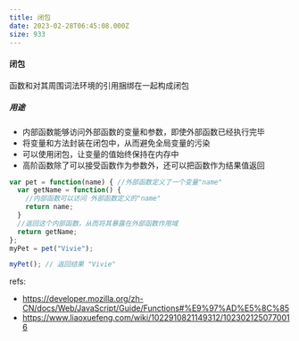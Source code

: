 ```yaml
---
title: 闭包
date: 2023-02-28T06:45:08.000Z
size: 933
---
```

#### 闭包
函数和对其周围词法环境的引用捆绑在一起构成闭包

##### 用途
- 内部函数能够访问外部函数的变量和参数，即使外部函数已经执行完毕
- 将变量和方法封装在闭包中，从而避免全局变量的污染
- 可以使用闭包，让变量的值始终保持在内存中
- 高阶函数除了可以接受函数作为参数外，还可以把函数作为结果值返回
```js
var pet = function(name) { //外部函数定义了一个变量"name"
  var getName = function() {
    //内部函数可以访问 外部函数定义的"name"
    return name;
  }
  //返回这个内部函数，从而将其暴露在外部函数作用域
  return getName;
};
myPet = pet("Vivie");

myPet(); // 返回结果 "Vivie"
```

refs:
- https://developer.mozilla.org/zh-CN/docs/Web/JavaScript/Guide/Functions#%E9%97%AD%E5%8C%85
- https://www.liaoxuefeng.com/wiki/1022910821149312/1023021250770016
